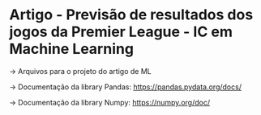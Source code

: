 # Artigo - Previsão de resultados dos jogos da Premier League - IC em Machine Learning

-> Arquivos para o projeto do artigo de ML

-> Documentação da library Pandas: https://pandas.pydata.org/docs/

-> Documentação da library Numpy: https://numpy.org/doc/
